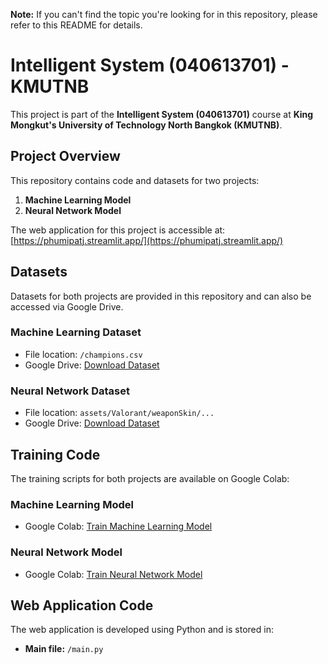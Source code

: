 **Note:** If you can't find the topic you're looking for in this repository, please refer to this README for details.

# Intelligent System (040613701) - KMUTNB

This project is part of the **Intelligent System (040613701)** course at **King Mongkut's University of Technology North Bangkok (KMUTNB)**.

## Project Overview

This repository contains code and datasets for two projects:

1. **Machine Learning Model**
2. **Neural Network Model**
 
The web application for this project is accessible at: [https://phumipatj.streamlit.app/](https://phumipatj.streamlit.app/) 

## Datasets

Datasets for both projects are provided in this repository and can also be accessed via Google Drive.

### Machine Learning Dataset

- File location: `/champions.csv`
- Google Drive: [Download Dataset](https://drive.google.com/file/d/1YQ6zoTeQBOjvYrakaXAQqXyja2HtPszD/view?usp=sharing)

### Neural Network Dataset

- File location: `assets/Valorant/weaponSkin/...`
- Google Drive: [Download Dataset](https://drive.google.com/drive/folders/130-iFl3WiHGApQa0wXFi-tPIRHXZw5uT?usp=sharing)

## Training Code

The training scripts for both projects are available on Google Colab:

### Machine Learning Model

- Google Colab: [Train Machine Learning Model](https://colab.research.google.com/drive/1qtR5r7rZVSA3i15ZRCVekof5JMH7vJ8J?usp=sharing)

### Neural Network Model

- Google Colab: [Train Neural Network Model](https://colab.research.google.com/drive/1uyCKwIb1jiZCUIcgWxS5uw4U37bE1fA2?usp=sharing)

## Web Application Code

The web application is developed using Python and is stored in:

- **Main file:** `/main.py`


